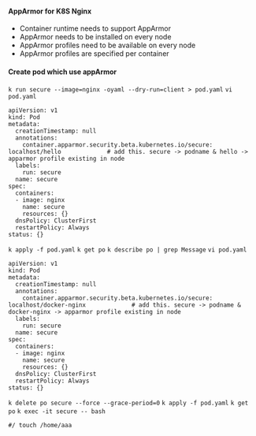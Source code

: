 #### AppArmor for K8S Nginx

- Container runtime needs to support AppArmor
- AppArmor needs to be installed on every node
- AppArmor profiles need to be available on every node
- AppArmor profiles are specified per container

#### Create pod which use appArmor

`k run secure --image=nginx -oyaml --dry-run=client > pod.yaml`
`vi pod.yaml`

```
apiVersion: v1
kind: Pod
metadata:
  creationTimestamp: null
  annotations:
    container.apparmor.security.beta.kubernetes.io/secure: localhost/hello             # add this. secure -> podname & hello -> apparmor profile existing in node
  labels:
    run: secure
  name: secure
spec:
  containers:
  - image: nginx
    name: secure
    resources: {}
  dnsPolicy: ClusterFirst
  restartPolicy: Always
status: {}
```

`k apply -f pod.yaml`
`k get po`
`k describe po | grep Message` <!-- Pod message is blocked -->
`vi pod.yaml` <!-- Upate pods -->

```
apiVersion: v1
kind: Pod
metadata:
  creationTimestamp: null
  annotations:
    container.apparmor.security.beta.kubernetes.io/secure: localhost/docker-nginx             # add this. secure -> podname & docker-nginx -> apparmor profile existing in node
  labels:
    run: secure
  name: secure
spec:
  containers:
  - image: nginx
    name: secure
    resources: {}
  dnsPolicy: ClusterFirst
  restartPolicy: Always
status: {}
```

`k delete po secure --force --grace-period=0`
`k apply -f pod.yaml`
`k get po`
`k exec -it secure -- bash`

<!-- Verify the pod by running command touch -->

`#/ touch /home/aaa`
